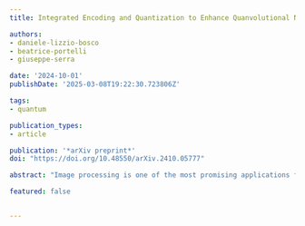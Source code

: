 ```yaml
---
title: Integrated Encoding and Quantization to Enhance Quanvolutional Neural Networks

authors:
- daniele-lizzio-bosco
- beatrice-portelli
- giuseppe-serra

date: '2024-10-01'
publishDate: '2025-03-08T19:22:30.723806Z'

tags:
- quantum

publication_types:
- article

publication: '*arXiv preprint*'
doi: "https://doi.org/10.48550/arXiv.2410.05777"

abstract: "Image processing is one of the most promising applications for quantum machine learning (QML). Quanvolutional Neural Networks with non-trainable parameters are the preferred solution to run on current and near future quantum devices. The typical input preprocessing pipeline for quanvolutional layers comprises of four steps: optional input binary quantization, encoding classical data into quantum states, processing the data to obtain the final quantum states, decoding quantum states back to classical outputs. In this paper we propose two ways to enhance the efficiency of quanvolutional models. First, we propose a flexible data quantization approach with memoization, applicable to any encoding method. This allows us to increase the number of quantization levels to retain more information or lower them to reduce the amount of circuit executions. Second, we introduce a new integrated encoding strategy, which combines the encoding and processing steps in a single circuit. This method allows great flexibility on several architectural parameters (e.g., number of qubits, filter size, and circuit depth) making them adjustable to quantum hardware requirements. We compare our proposed integrated model with a classical convolutional neural network and the well-known rotational encoding method, on two different classification tasks. The results demonstrate that our proposed model encoding exhibits a comparable or superior performance to the other models while requiring fewer quantum resources."

featured: false


---
```

